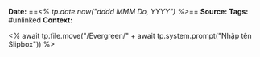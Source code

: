 **Date:** ==*<% tp.date.now("dddd MMM Do, YYYY") %>*==
**Source:**
**Tags:** #unlinked 
**Context:**

<% await tp.file.move("/Evergreen/" + await tp.system.prompt("Nhập tên Slipbox"))  %>